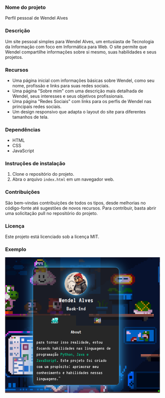 ### Nome do projeto

Perfil pessoal de Wendel Alves

### Descrição

Um site pessoal simples para Wendel Alves, um entusiasta de Tecnologia da Informação com foco em Informática para Web. O site permite que Wendel compartilhe informações sobre si mesmo, suas habilidades e seus projetos.

### Recursos

* Uma página inicial com informações básicas sobre Wendel, como seu nome, profissão e links para suas redes sociais.
* Uma página "Sobre mim" com uma descrição mais detalhada de Wendel, seus interesses e seus objetivos profissionais.
* Uma página "Redes Sociais" com links para os perfis de Wendel nas principais redes sociais.
* Um design responsivo que adapta o layout do site para diferentes tamanhos de tela.

### Dependências

* HTML
* CSS
* JavaScript

### Instruções de instalação

1. Clone o repositório do projeto.
2. Abra o arquivo `index.html` em um navegador web.

### Contribuições

São bem-vindas contribuições de todos os tipos, desde melhorias no código-fonte até sugestões de novos recursos. Para contribuir, basta abrir uma solicitação pull no repositório do projeto.

### Licença

Este projeto está licenciado sob a licença MIT.

### Exemplo

![Minha Imagem](https://raw.githubusercontent.com/wendellast/Profile/main/static/image/exemple.png)




